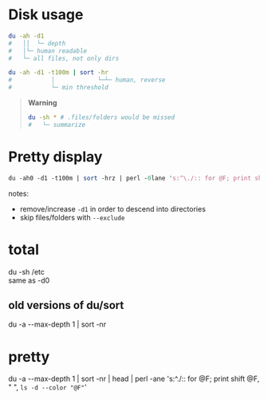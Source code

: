 # Disk usage

```bash
du -ah -d1
#   ││  └─ depth
#   │└─ human readable
#   └─ all files, not only dirs
```

```bash
du -ah -d1 -t100m | sort -hr
#           │            └─┴─ human, reverse
#           └─ min threshold
```

> **Warning**
> ```bash
> du -sh * # .files/folders would be missed
> #   └─ summarize
> ```

# Pretty display
```perl
du -ah0 -d1 -t100m | sort -hrz | perl -0lane 's:^\./:: for @F; print shift @F, " ", `ls -d --color "@F"`'
```

notes:
* remove/increase `-d1` in order to descend into directories
* skip files/folders with `--exclude`

# total
du -sh /etc
     \
      same as -d0

## old versions of du/sort
du -a --max-depth 1 | sort -nr

# pretty
du -a --max-depth 1 | sort -nr | head | perl -ane 's:^\./:: for @F; print shift @F, " ", `ls -d --color "@F"`'

